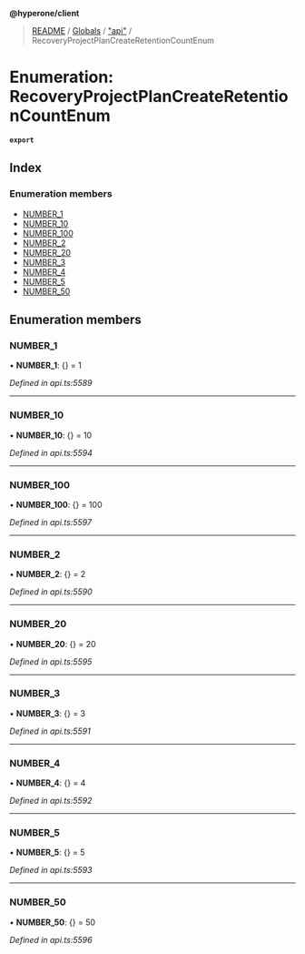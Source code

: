 **@hyperone/client**

> [README](../README.md) / [Globals](../globals.md) / ["api"](../modules/_api_.md) / RecoveryProjectPlanCreateRetentionCountEnum

# Enumeration: RecoveryProjectPlanCreateRetentionCountEnum

**`export`** 

## Index

### Enumeration members

* [NUMBER\_1](_api_.recoveryprojectplancreateretentioncountenum.md#number_1)
* [NUMBER\_10](_api_.recoveryprojectplancreateretentioncountenum.md#number_10)
* [NUMBER\_100](_api_.recoveryprojectplancreateretentioncountenum.md#number_100)
* [NUMBER\_2](_api_.recoveryprojectplancreateretentioncountenum.md#number_2)
* [NUMBER\_20](_api_.recoveryprojectplancreateretentioncountenum.md#number_20)
* [NUMBER\_3](_api_.recoveryprojectplancreateretentioncountenum.md#number_3)
* [NUMBER\_4](_api_.recoveryprojectplancreateretentioncountenum.md#number_4)
* [NUMBER\_5](_api_.recoveryprojectplancreateretentioncountenum.md#number_5)
* [NUMBER\_50](_api_.recoveryprojectplancreateretentioncountenum.md#number_50)

## Enumeration members

### NUMBER\_1

•  **NUMBER\_1**: {} = 1

*Defined in api.ts:5589*

___

### NUMBER\_10

•  **NUMBER\_10**: {} = 10

*Defined in api.ts:5594*

___

### NUMBER\_100

•  **NUMBER\_100**: {} = 100

*Defined in api.ts:5597*

___

### NUMBER\_2

•  **NUMBER\_2**: {} = 2

*Defined in api.ts:5590*

___

### NUMBER\_20

•  **NUMBER\_20**: {} = 20

*Defined in api.ts:5595*

___

### NUMBER\_3

•  **NUMBER\_3**: {} = 3

*Defined in api.ts:5591*

___

### NUMBER\_4

•  **NUMBER\_4**: {} = 4

*Defined in api.ts:5592*

___

### NUMBER\_5

•  **NUMBER\_5**: {} = 5

*Defined in api.ts:5593*

___

### NUMBER\_50

•  **NUMBER\_50**: {} = 50

*Defined in api.ts:5596*
